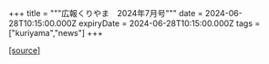 +++
title = """広報くりやま　2024年7月号"""
date = 2024-06-28T10:15:00.000Z
expiryDate = 2024-06-28T10:15:00.000Z
tags = ["kuriyama","news"]
+++


[[source]](https://www.town.kuriyama.hokkaido.jp/site/koho/27710.html)
